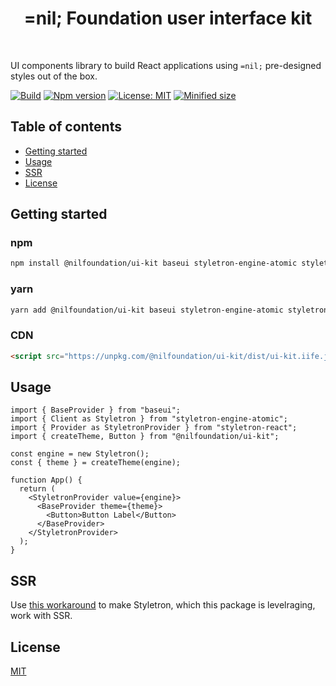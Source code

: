 <h1 align="center">=nil; Foundation user interface kit</h1>

<br />

UI components library to build React applications using `=nil;` pre-designed styles out of the box.

[![Build](https://github.com/NilFoundation/ui-kit/actions/workflows/build.yaml/badge.svg)](https://github.com/NilFoundation/ui-kit/actions/workflows/build.yaml)
[![Npm version](https://img.shields.io/npm/v/@nilfoundation/ui-kit?logo=npm)](https://www.npmjs.com/package/@nilfoundation/ui-kit)
[![License: MIT](https://img.shields.io/badge/License-MIT-green.svg)](https://opensource.org/licenses/MIT)
[![Minified size](https://img.shields.io/bundlephobia/min/@nilfoundation/ui-kit)](https://bundlephobia.com/package/@nilfoundation/ui-kit)

## Table of contents

- [Getting started](#getting-started)
- [Usage](#usage)
- [SSR](#ssr)
- [License](#license)

## Getting started

### npm

```bash
npm install @nilfoundation/ui-kit baseui styletron-engine-atomic styletron-react
```

### yarn

```bash
yarn add @nilfoundation/ui-kit baseui styletron-engine-atomic styletron-react
```

### CDN

```html
<script src="https://unpkg.com/@nilfoundation/ui-kit/dist/ui-kit.iife.js"></script>
```

## Usage

```tsx
import { BaseProvider } from "baseui";
import { Client as Styletron } from "styletron-engine-atomic";
import { Provider as StyletronProvider } from "styletron-react";
import { createTheme, Button } from "@nilfoundation/ui-kit";

const engine = new Styletron();
const { theme } = createTheme(engine);

function App() {
  return (
    <StyletronProvider value={engine}>
      <BaseProvider theme={theme}>
        <Button>Button Label</Button>
      </BaseProvider>
    </StyletronProvider>
  );
}
```

## SSR

Use [this workaround](https://github.com/tajo/nextjs-baseweb) to make Styletron, which this package is levelraging, work with SSR.

## License

[MIT](http://opensource.org/licenses/MIT)
